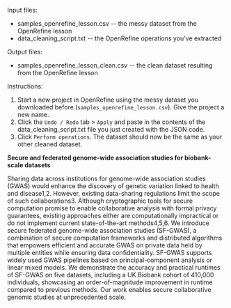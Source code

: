 Input files:
- samples_openrefine_lesson.csv -- the messy dataset from the OpenRefine lesson 
- data_cleaning_script.txt -- the OpenRefine operations you've extracted

Output files:
- samples_openrefine_lesson_clean.csv -- the clean dataset resulting from the OpenRefine lesson

Instructions:
1. Start a new project in OpenRefine using the messy dataset you downloaded before (`samples_openrefine_lesson.csv`). Give the project a new name.
2. Click the `Undo / Redo` tab > `Apply` and paste in the contents of the data_cleaning_script.txt file you just created with the JSON code.
3. Click `Perform operations`. The dataset should now be the same as your other cleaned dataset.


**Secure and federated genome-wide association studies for biobank-scale datasets**

Sharing data across institutions for genome-wide association studies (GWAS) would enhance the discovery of genetic variation linked to health and disease1,2. However, existing data-sharing regulations limit the scope of such collaborations3. Although cryptographic tools for secure computation promise to enable collaborative analysis with formal privacy guarantees, existing approaches either are computationally impractical or do not implement current state-of-the-art methods4,5,6. We introduce secure federated genome-wide association studies (SF-GWAS), a combination of secure computation frameworks and distributed algorithms that empowers efficient and accurate GWAS on private data held by multiple entities while ensuring data confidentiality. SF-GWAS supports widely used GWAS pipelines based on principal-component analysis or linear mixed models. We demonstrate the accuracy and practical runtimes of SF-GWAS on five datasets, including a UK Biobank cohort of 410,000 individuals, showcasing an order-of-magnitude improvement in runtime compared to previous methods. Our work enables secure collaborative genomic studies at unprecedented scale.
